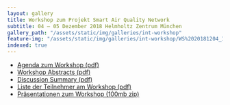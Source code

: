 ```yaml
---
layout: gallery
title: Workshop zum Projekt Smart Air Quality Network
subtitle: 04 – 05 Dezember 2018 Helmholtz Zentrum München
gallery_path: "/assets/static/img/galleries/int-workshop"
feature-img: "/assets/static/img/galleries/int-workshop/WS%2020181204_153211.jpg"
indexed: true
---
```


<div class="card" style="margin-bottom: 20px">
    <div class="card-body">
        <ul style="margin-bottom: 0;">
            <li><a href="/assets/static/downloads/int-workshop-2018/1112Agenda Workshop SmartAQnet.pdf">Agenda zum Workshop (pdf)</a></li>
            <li><a href="/assets/static/downloads/int-workshop-2018/1712Abstracts International workshop of the project Smart Air Quality Network extern.pdf">Workshop Abstracts (pdf)</a></li>
            <li><a href="/assets/static/downloads/int-workshop-2018/1312Discussion summary of Workshop 04 - 05 12 2018.pdf">Discussion Summary (pdf)</a></li>
            <li><a href="/assets/static/downloads/int-workshop-2018/1012Participants external workshop 10 12 2018.xlsx">Liste der Teilnehmer am Workshop (pdf)</a></li>
            <li><a href="http://smartaq.net/.cm4all/uproc.php/0/Presentations.zip?_=16905bfb4b3&cdp=a">Präsentationen zum Workshop (100mb zip)</a></li>
        </ul>
    </div>
</div>
